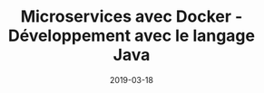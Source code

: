 ---
title: Microservices avec Docker - Développement avec le langage Java
tags: [Service web, Microservices, Docker, Java]
direct_link: https://github.com/mickaelbaron/microservices-docker-java-tutorial
image: /images/javamicroservices.png
description: Apprendre à développer une application basée sur une architecture microservices avec Docker et le langage Java.
category: Atelier
weight: 12
date: 2019-03-18
---